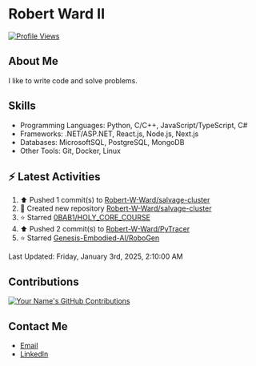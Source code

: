 
# Robert Ward II

[![Profile Views](https://komarev.com/ghpvc/?username=Robert-W-Ward)](https://github.com/Robert-W-Ward)

## About Me
I like to write code and solve problems.

## Skills
- Programming Languages: Python, C/C++, JavaScript/TypeScript, C#
- Frameworks: .NET/ASP.NET, React.js, Node.js, Next.js
- Databases: MicrosoftSQL, PostgreSQL, MongoDB
- Other Tools: Git, Docker, Linux

## :zap: Latest Activities
<!--RECENT_ACTIVITY:start-->
1. ⬆️ Pushed 1 commit(s) to [Robert-W-Ward/salvage-cluster](https://github.com/Robert-W-Ward/salvage-cluster)
2. 📔 Created new repository [Robert-W-Ward/salvage-cluster](https://github.com/Robert-W-Ward/salvage-cluster)
3. ⭐ Starred [0BAB1/HOLY_CORE_COURSE](https://github.com/0BAB1/HOLY_CORE_COURSE)
4. ⬆️ Pushed 2 commit(s) to [Robert-W-Ward/PyTracer](https://github.com/Robert-W-Ward/PyTracer)
5. ⭐ Starred [Genesis-Embodied-AI/RoboGen](https://github.com/Genesis-Embodied-AI/RoboGen)
<!--RECENT_ACTIVITY:end-->

<!--RECENT_ACTIVITY:last_update-->
Last Updated: Friday, January 3rd, 2025, 2:10:00 AM
<!--RECENT_ACTIVITY:last_update_end-->

<!--END_SECTIN:activity-->
## Contributions
[![Your Name's GitHub Contributions](https://github-readme-streak-stats.herokuapp.com/?user=Robert-W-Ward&theme=radical)](https://github.com/your-username)

## Contact Me
- [Email](mailto:robertwesleyward2019@gmail.com)
- [LinkedIn](https://linkedin.com/in/https://www.linkedin.com/in/robert-ward-ii/)
